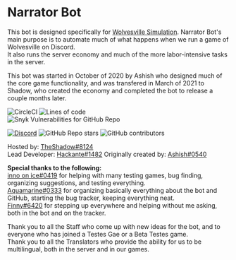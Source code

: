 # Narrator Bot

This bot is designed specifically for [Wolvesville Simulation](https://wovsimulation.xyz). Narrator Bot's main purpose is to automate much of what happens when we run a game of Wolvesville on Discord.  
It also runs the server economy and much of the more labor-intensive tasks in the server.

This bot was started in October of 2020 by Ashish who designed much of the core game functionality, and was transfered in March of 2021 to Shadow, who created the economy and completed the bot to release a couple months later.

![CircleCI](https://img.shields.io/circleci/build/github/wwosimulation/Narrator-bot?style=for-the-badge) ![Lines of code](https://img.shields.io/tokei/lines/github/wwosimulation/Narrator-bot?style=for-the-badge)  
![Snyk Vulnerabilities for GitHub Repo](https://img.shields.io/snyk/vulnerabilities/github/wwosimulation/Narrator-bot?style=for-the-badge)

<!-- [![CodeFactor](https://www.codefactor.io/repository/github/wwosimulation/narrator-bot/badge)](https://www.codefactor.io/repository/github/wwosimulation/narrator-bot).       -->

[![Discord](https://img.shields.io/discord/465795320526274561?logo=discord&style=for-the-badge)](https://discord.gg/rwhZGbjPuN) ![GitHub Repo stars](https://img.shields.io/github/stars/wwosimulation/Narrator-bot?logo=github&style=for-the-badge) ![GitHub contributors](https://img.shields.io/github/contributors/wwosimulation/Narrator-bot?style=for-the-badge)

Hosted by: [TheShadow#8124](https://github.com/thewilloftheshadow)  
Lead Developer: [Hackante#1482](https://github.com/hackante) Originally created by: [Ashish#0540](https://github.com/3061LRTAGSPKJMORMRT)

**Special thanks to the following:**  
[inno on ice#0419](https://github.com/inno14) for helping with many testing games, bug finding, organizing suggestions, and testing everything.  
[Aquamarine#0333](https://github.com/sampadap03) for organizing basically everything about the bot and GitHub, starting the bug tracker, keeping everything neat.  
[Finny#6420](https://github.com/FinnyMarigold58) for stepping up everywhere and helping without me asking, both in the bot and on the tracker.

Thank you to all the Staff who come up with new ideas for the bot, and to everyone who has joined a Testes Gae or a Beta Testes game.  
Thank you to all the Translators who provide the ability for us to be multilingual, both in the server and in our games.
